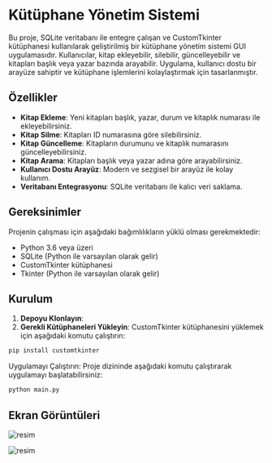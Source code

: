 # Kütüphane Yönetim Sistemi

Bu proje, SQLite veritabanı ile entegre çalışan ve CustomTkinter kütüphanesi kullanılarak geliştirilmiş bir kütüphane yönetim sistemi GUI uygulamasıdır. Kullanıcılar, kitap ekleyebilir, silebilir, güncelleyebilir ve kitapları başlık veya yazar bazında arayabilir. Uygulama, kullanıcı dostu bir arayüze sahiptir ve kütüphane işlemlerini kolaylaştırmak için tasarlanmıştır.

## Özellikler
- **Kitap Ekleme**: Yeni kitapları başlık, yazar, durum ve kitaplık numarası ile ekleyebilirsiniz.
- **Kitap Silme**: Kitapları ID numarasına göre silebilirsiniz.
- **Kitap Güncelleme**: Kitapların durumunu ve kitaplık numarasını güncelleyebilirsiniz.
- **Kitap Arama**: Kitapları başlık veya yazar adına göre arayabilirsiniz.
- **Kullanıcı Dostu Arayüz**: Modern ve sezgisel bir arayüz ile kolay kullanım.
- **Veritabanı Entegrasyonu**: SQLite veritabanı ile kalıcı veri saklama.

## Gereksinimler
Projenin çalışması için aşağıdaki bağımlılıkların yüklü olması gerekmektedir:
- Python 3.6 veya üzeri
- SQLite (Python ile varsayılan olarak gelir)
- CustomTkinter kütüphanesi
- Tkinter (Python ile varsayılan olarak gelir)

## Kurulum
1. **Depoyu Klonlayın**:
2. **Gerekli Kütüphaneleri Yükleyin**:
CustomTkinter kütüphanesini yüklemek için aşağıdaki komutu çalıştırın:
```bash
pip install customtkinter
```
Uygulamayı Çalıştırın:
Proje dizininde aşağıdaki komutu çalıştırarak uygulamayı başlatabilirsiniz:
```bash
python main.py
```
## Ekran Görüntüleri




![resim](https://github.com/user-attachments/assets/eb5cb8d3-dcb8-4e6e-92d9-408b97c3c4ca)


![resim](https://github.com/user-attachments/assets/2ef26438-155a-4ee9-a129-f78d197052a7)




